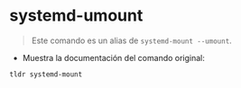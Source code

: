 # systemd-umount

> Este comando es un alias de `systemd-mount --umount`.

- Muestra la documentación del comando original:

`tldr systemd-mount`
